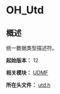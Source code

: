 # OH_Utd

## 概述

统一数据类型描述符。

**起始版本：** 12

**相关模块：** [UDMF](capi-udmf.md)

**所在头文件：** [utd.h](capi-utd-h.md)

